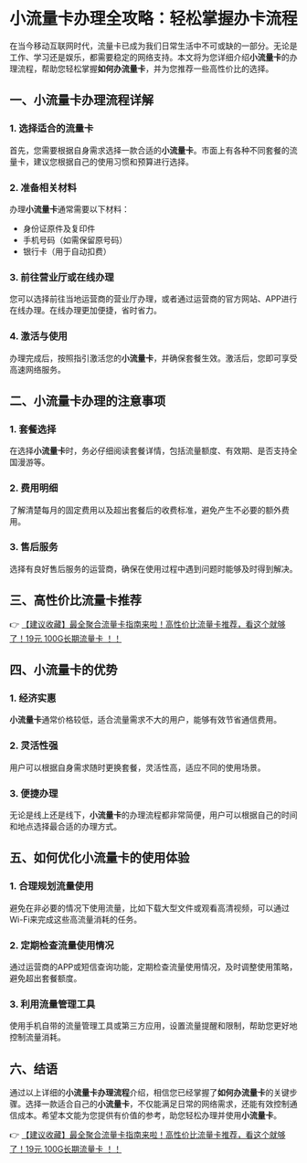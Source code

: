 # 小流量卡办理全攻略：轻松掌握办卡流程

在当今移动互联网时代，流量卡已成为我们日常生活中不可或缺的一部分。无论是工作、学习还是娱乐，都需要稳定的网络支持。本文将为您详细介绍**小流量卡**的办理流程，帮助您轻松掌握**如何办流量卡**，并为您推荐一些高性价比的选择。

## 一、小流量卡办理流程详解

### 1. 选择适合的流量卡
首先，您需要根据自身需求选择一款合适的**小流量卡**。市面上有各种不同套餐的流量卡，建议您根据自己的使用习惯和预算进行选择。

### 2. 准备相关材料
办理**小流量卡**通常需要以下材料：
- 身份证原件及复印件
- 手机号码（如需保留原号码）
- 银行卡（用于自动扣费）

### 3. 前往营业厅或在线办理
您可以选择前往当地运营商的营业厅办理，或者通过运营商的官方网站、APP进行在线办理。在线办理更加便捷，省时省力。

### 4. 激活与使用
办理完成后，按照指引激活您的**小流量卡**，并确保套餐生效。激活后，您即可享受高速网络服务。

## 二、小流量卡办理的注意事项

### 1. 套餐选择
在选择**小流量卡**时，务必仔细阅读套餐详情，包括流量额度、有效期、是否支持全国漫游等。

### 2. 费用明细
了解清楚每月的固定费用以及超出套餐后的收费标准，避免产生不必要的额外费用。

### 3. 售后服务
选择有良好售后服务的运营商，确保在使用过程中遇到问题时能够及时得到解决。

## 三、高性价比流量卡推荐

👉 [【建议收藏】最全聚合流量卡指南来啦！高性价比流量卡推荐，看这个就够了！19元 100G长期流量卡 ！！](https://bit.ly/Liuliangka)

## 四、小流量卡的优势

### 1. 经济实惠
**小流量卡**通常价格较低，适合流量需求不大的用户，能够有效节省通信费用。

### 2. 灵活性强
用户可以根据自身需求随时更换套餐，灵活性高，适应不同的使用场景。

### 3. 便捷办理
无论是线上还是线下，**小流量卡**的办理流程都非常简便，用户可以根据自己的时间和地点选择最合适的办理方式。

## 五、如何优化小流量卡的使用体验

### 1. 合理规划流量使用
避免在非必要的情况下使用流量，比如下载大型文件或观看高清视频，可以通过Wi-Fi来完成这些高流量消耗的任务。

### 2. 定期检查流量使用情况
通过运营商的APP或短信查询功能，定期检查流量使用情况，及时调整使用策略，避免超出套餐额度。

### 3. 利用流量管理工具
使用手机自带的流量管理工具或第三方应用，设置流量提醒和限制，帮助您更好地控制流量消耗。

## 六、结语

通过以上详细的**小流量卡办理流程**介绍，相信您已经掌握了**如何办流量卡**的关键步骤。选择一款适合自己的**小流量卡**，不仅能满足日常的网络需求，还能有效控制通信成本。希望本文能为您提供有价值的参考，助您轻松办理并使用**小流量卡**。

👉 [【建议收藏】最全聚合流量卡指南来啦！高性价比流量卡推荐，看这个就够了！19元 100G长期流量卡 ！！](https://bit.ly/Liuliangka)